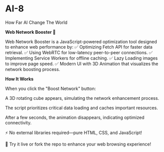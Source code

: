 # AI-8
How Far AI Change The World 


**Web Network Booster 🚀**

Web Network Booster is a JavaScript-powered optimization tool designed to enhance web performance by:
✅ Optimizing Fetch API for faster data retrieval.
✅ Using WebRTC for low-latency peer-to-peer connections.
✅ Implementing Service Workers for offline caching.
✅ Lazy Loading images to improve page speed.
✅ Modern UI with 3D Animation that visualizes the network boosting process.

**How It Works**

When you click the "Boost Network" button:

A 3D rotating cube appears, simulating the network enhancement process.

The script prioritizes critical data loading and caches important resources.

After a few seconds, the animation disappears, indicating optimized connectivity.


⚡ No external libraries required—pure HTML, CSS, and JavaScript!

🔗 Try it live or fork the repo to enhance your web browsing experience!

